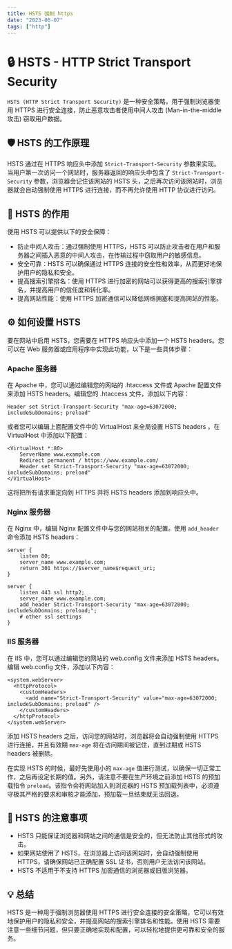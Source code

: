 ```yaml
---
title: HSTS 强制 https
date: "2023-06-07"
tags: ["http"]
---
```


# 🔒 HSTS - HTTP Strict Transport Security

`HSTS (HTTP Strict Transport Security)` 是一种安全策略，用于强制浏览器使用 HTTPS 进行安全连接，防止恶意攻击者使用中间人攻击 (Man-in-the-middle攻击) 窃取用户数据。

## 🛡️ HSTS 的工作原理

HSTS 通过在 HTTPS 响应头中添加 `Strict-Transport-Security` 参数来实现。当用户第一次访问一个网站时，服务器返回的响应头中包含了 `Strict-Transport-Security` 参数，浏览器会记住该网站的 HSTS 头，之后再次访问该网站时，浏览器就会自动强制使用 HTTPS 进行连接，而不再允许使用 HTTP 协议进行访问。

## 🔑 HSTS 的作用

使用 HSTS 可以提供以下的安全保障：

- 防止中间人攻击：通过强制使用 HTTPS，HSTS 可以防止攻击者在用户和服务器之间插入恶意的中间人攻击，在传输过程中窃取用户的敏感信息。
- 安全可靠：HSTS 可以确保通过 HTTPS 连接的安全性和效率，从而更好地保护用户的隐私和安全。
- 提高搜索引擎排名：使用 HTTPS 进行加密的网站可以获得更高的搜索引擎排名，并提高用户的信任度和转化率。
- 提高网站性能：使用 HTTPS 加密通信可以降低网络拥塞和提高网站的性能。

## ⚙️ 如何设置 HSTS

要在网站中启用 HSTS，您需要在 HTTPS 响应头中添加一个 HSTS headers。您可以在 Web 服务器或应用程序中实现此功能，以下是一些具体步骤：

### Apache 服务器

在 Apache 中，您可以通过编辑您的网站的 .htaccess 文件或 Apache 配置文件来添加 HSTS headers。编辑您的 .htaccess 文件，添加以下内容：

```
Header set Strict-Transport-Security "max-age=63072000; includeSubDomains; preload"
```

或者您可以编辑上面配置文件中的 VirtualHost 来全局设置 HSTS headers ，在 VirtualHost 中添加以下配置：

```
<VirtualHost *:80>
    ServerName www.example.com
    Redirect permanent / https://www.example.com/
    Header set Strict-Transport-Security "max-age=63072000; includeSubDomains; preload"
</VirtualHost>
```

这将把所有请求重定向到 HTTPS 并将 HSTS headers 添加到响应头中。

### Nginx 服务器

在 Nginx 中，编辑 Nginx 配置文件中与您的网站相关的配置。使用 `add_header` 命令添加 HSTS headers：

```
server {
    listen 80;
    server_name www.example.com;
    return 301 https://$server_name$request_uri;
}
 
server {
    listen 443 ssl http2;
    server_name www.example.com;
    add_header Strict-Transport-Security "max-age=63072000; includeSubDomains; preload;";
    # other ssl settings
}
```

### IIS 服务器

在 IIS 中，您可以通过编辑您的网站的 web.config 文件来添加 HSTS headers。编辑 web.config 文件，添加以下内容：

```
<system.webServer>
  <httpProtocol>
    <customHeaders>
      <add name="Strict-Transport-Security" value="max-age=63072000; includeSubDomains; preload" />
    </customHeaders>
  </httpProtocol>
</system.webServer>
```

添加 HSTS headers 之后，访问您的网站时，浏览器将会自动强制使用 HTTPS 进行连接，并且有效期 `max-age` 将在访问期间被记住，直到过期或 HSTS headers 被删除。

在实现 HSTS 的时候，最好先使用小的 `max-age` 值进行测试，以确保一切正常工作，之后再设定长期的值。另外，请注意不要在生产环境之前添加 HSTS 的预加载指令 `preload`。该指令会将网站加入到浏览器的 HSTS 预加载列表中，必须遵守极其严格的要求和审核才能添加，预加载一旦结束就无法回退。

## 🚨 HSTS 的注意事项

- HSTS 只能保证浏览器和网站之间的通信是安全的，但无法防止其他形式的攻击。
- 如果网站使用了 HSTS，在浏览器上访问该网站时，会自动强制使用 HTTPS，请确保网站已正确配置 SSL 证书，否则用户无法访问该网站。
- HSTS 不适用于不支持 HTTPS 加密通信的浏览器或旧版浏览器。

## 💡 总结

HSTS 是一种用于强制浏览器使用 HTTPS 进行安全连接的安全策略，它可以有效地保护用户的隐私和安全，并提高网站的搜索引擎排名和性能。使用 HSTS 需要注意一些细节问题，但只要正确地实现和配置，可以轻松地提供更可靠和安全的服务。